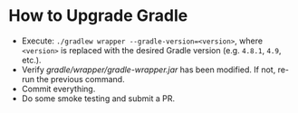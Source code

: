 # How to Upgrade Gradle

- Execute: `./gradlew wrapper --gradle-version=<version>`, where `<version>` is replaced with 
the desired Gradle version (e.g. `4.8.1`, `4.9`, etc.).
- Verify _gradle/wrapper/gradle-wrapper.jar_ has been modified. If not, re-run the previous command.
- Commit everything.
- Do some smoke testing and submit a PR.



